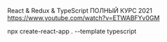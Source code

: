
React & Redux & TypeScript ПОЛНЫЙ КУРС 2021
https://www.youtube.com/watch?v=ETWABFYv0GM

npx create-react-app . --template typescript